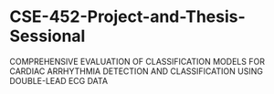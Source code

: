 # CSE-452-Project-and-Thesis-Sessional
<p>COMPREHENSIVE EVALUATION OF CLASSIFICATION MODELS FOR
 CARDIAC ARRHYTHMIA DETECTION AND CLASSIFICATION USING
 DOUBLE-LEAD ECG DATA</p>
